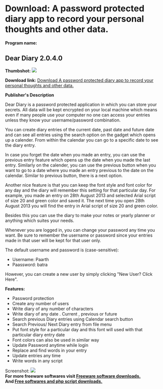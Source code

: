 # Download: A password protected diary app to record your personal thoughts and other data.

**Program name:**

## Dear Diary 2.0.4.0

  
**Thumbshot:** ![](http://www.freewarefiles.com/screenshot/dearestdiary_md.jpg)   
  
**Download link:** [Download A password protected diary app to record your personal thoughts and other data.](http://freesoftwares.boysofts.com/Dear-Diary_program_92733.html)  
  


**Publisher's Description**  
  


Dear Diary is a password protected application in which you can store your secrets. All data will be kept encrypted on your local machine which means even if many people use your computer no one can access your entries unless they know your username/password combination. 

You can create diary entries of the current date, past date and future date and can see all entries using the search option on the gadget which opens up a calender. From within the calendar you can go to a specific date to see the diary entry. 

In case you forget the date when you made an entry, you can use the previous entry feature which opens up the date when you made the last entry. Similarly on the calender, you can use the previous button when you want to go to a date where you made an entry previous to the date on the calendar. Similar to previous button, there is a next option. 

Another nice feature is that you can keep the font style and font color for any day and the diary will remember this setting for that particular day. For example, you made an entry on 28th August 2013 and selected Arial script of size 20 and green color and saved it. The next time you open 28th August 2013 you will find the entry in Arial script of size 20 and green color. 

Besides this you can use the diary to make your notes or yearly planner or anything which suites your needs. 

Whenever you are logged in, you can change your password any time you want. Be sure to remember the username or password since your entries made in that user will be kept for that user only. 

The default username and password is (case-sensitive): 

  * Username: Paarth 
  * Paassword: batra 

However, you can create a new user by simply clicking "New User? Click Here". 

**Features:**

  * Password protection 
  * Create any number of users 
  * Write diary of any number of characters 
  * Write diary of any date . Current , previous or future 
  * Search previous Diary entries using Calendar search button 
  * Search Previous/ Next Diary entry from file menu 
  * Put font style for a particular day and this font will used with that particular diary entry date 
  * Font colors can also be used in similar way 
  * Update Password anytime while login 
  * Replace and find words in your entry 
  * Update entries any time 
  * Write words in any script 

  
  
Screenshot: ![](http://www.freewarefiles.com/screenshot/dearestdiary.jpg)   
**For more freeware softwares visit [Freeware software downloads.](http://freesoftwares.boysofts.com/)**   
**And [Free softwares and php script downloads.](http://www.boysofts.com/)**
